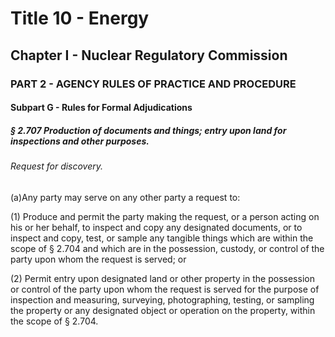 
# Title 10 - Energy
## Chapter I - Nuclear Regulatory Commission
### PART 2 - AGENCY RULES OF PRACTICE AND PROCEDURE
#### Subpart G - Rules for Formal Adjudications
##### § 2.707 Production of documents and things; entry upon land for inspections and other purposes.
###### Request for discovery.

(a)Any party may serve on any other party a request to:

(1) Produce and permit the party making the request, or a person acting on his or her behalf, to inspect and copy any designated documents, or to inspect and copy, test, or sample any tangible things which are within the scope of § 2.704 and which are in the possession, custody, or control of the party upon whom the request is served; or

(2) Permit entry upon designated land or other property in the possession or control of the party upon whom the request is served for the purpose of inspection and measuring, surveying, photographing, testing, or sampling the property or any designated object or operation on the property, within the scope of § 2.704.
